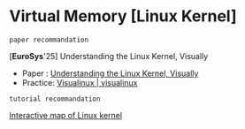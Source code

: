 # Virtual Memory [Linux Kernel]

`paper recommandation`

[**EuroSys**'25] Understanding the Linux Kernel, Visually

* Paper : [Understanding the Linux Kernel, Visually](https://jm233333.github.io/assets/papers/visualinux-eurosys25.pdf)
* Practice: [Visualinux | visualinux](https://icsnju.github.io/visualinux/)

`tutorial recommandation`

[Interactive map of Linux kernel](https://makelinux.github.io/kernel/map/)









